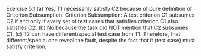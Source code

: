 Exercise 5.1
    (a)
    Yes, T1 necessarily satisfy C2 because of pure definition of Criterion Subsumption.
    Criterion Subsumption: A test criterion C1 subsumes C2 if and only if every set of test cases that satisfies criterion C1 also satisfies C2.
    (b)
    No because the task did NOT mention that C2 subsumes C1.
    (c)
    T2 can have different/special test case from T1. Therefore, that different/special one reveal the fault, despite the fact that it (test case) must satisfy criterion.